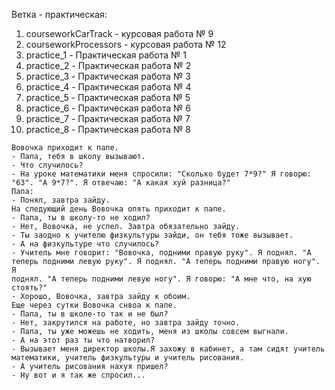 Ветка - практическая: 
1. courseworkCarTrack - курсовая работа № 9
2. courseworkProcessors - курсовая работа № 12
3. practice_1 - Практическая работа № 1
4. practice_2 - Практическая работа № 2
5. practice_3 - Практическая работа № 3
6. practice_4 - Практическая работа № 4
7. practice_5 - Практическая работа № 5
8. practice_6 - Практическая работа № 6 
9. practice_7 - Практическая работа № 7
10. practice_8 - Практическая работа № 8

~~~
Вовочка приходит к папе.
- Папа, тебя в школу вызывают.
- Что случилось?
- На уроке математики меня спросили: "Сколько будет 7*9?" Я говорю:
"63". "А 9*7?". Я отвечаю: "А какая хуй разница?"
Папа:
- Понял, завтра зайду.
На следующий день Вовочка опять приходит к папе.
- Папа, ты в школу-то не ходил?
- Нет, Вовочка, не успел. Завтра обязательно зайду.
- Ты заодно к учителю физкультуры зайди, он тебя тоже вызывает.
- А на физкультуре что случилось?
- Учитель мне говорит: "Вовочка, подними правую руку". Я поднял. "А
теперь подними левую руку". Я поднял. "А теперь подними правую ногу". Я
поднял. "А теперь подними левую ногу". Я говорю: "А мне что, на хую
стоять?"
- Хорошо, Вовочка, завтра зайду к обоим.
Еще через сутки Вовочка снвоа к папе.
- Папа, ты в школе-то так и не был?
- Нет, закрутился на работе, но завтра зайду точно.
- Папа, ты уже можешь не ходить, меня из школы совсем выгнали.
- А на этот раз ты что натворил?
- Вызывает меня директор школы.Я захожу в кабинет, а там сидят учитель
математики, учитель физкультуры и учитель рисования.
- А учитель рисования нахуя пришел?
- Ну вот и я так же спросил...
~~~
